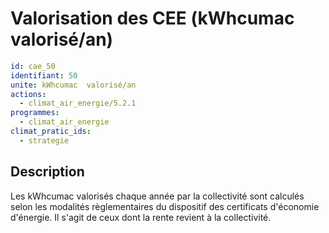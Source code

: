 # Valorisation des CEE (kWhcumac  valorisé/an)
```yaml
id: cae_50
identifiant: 50
unite: kWhcumac  valorisé/an
actions:
  - climat_air_energie/5.2.1
programmes:
  - climat_air_energie
climat_pratic_ids:
  - strategie
```
## Description
Les kWhcumac valorisés chaque année par la collectivité sont calculés selon les modalités règlementaires du dispositif des certificats d'économie d'énergie. Il s'agit de ceux dont la rente revient à la collectivité.




